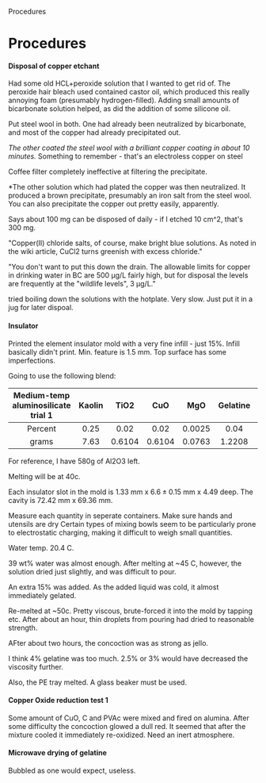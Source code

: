 Procedures

# Procedures

#### Disposal of copper etchant

Had some old HCL+peroxide solution that I wanted to get rid of. The peroxide hair bleach used contained castor oil, which produced this really annoying foam (presumably hydrogen-filled). Adding small amounts of bicarbonate solution helped, as did the addition of some silicone oil.  

Put steel wool in both. One had already been neutralized by bicarbonate, and most of the copper had already precipitated out. 

*The other coated the steel wool with a brilliant copper coating in about 10 minutes.* Something to remember - that's an electroless copper on steel

Coffee filter completely ineffective at filtering the precipitate.

*The other solution which had plated the copper was then neutralized. 
It produced a brown precipitate, presumably an iron salt from the steel wool.
You can also precipitate the copper out pretty easily, apparently.


Says about 100 mg can be disposed of daily - if I etched 10 cm^2, that's 300 mg. 

"Copper(II) chloride salts, of course, make bright blue solutions. As noted in the wiki article, CuCl2 turns greenish with excess chloride."

"You don't want to put this down the drain. The allowable limits for copper in drinking water in BC are 500 µg/L fairly high, but for disposal the levels are frequently at the "wildlife levels", 3 µg/L." 

tried boiling down the solutions with the hotplate. Very slow. Just put it in a jug for later dispoal.

#### Insulator

Printed the element insulator mold with a very fine infill - just 15%. Infill basically didn't print. Min. feature is 1.5 mm. Top surface has some imperfections.


Going to use the following blend:

**Medium-temp aluminosilicate trial 1**|**Kaolin**|**TiO2**|**CuO**|**MgO**|**Gelatine**|**Al2O3**|**Total solids**
:-----:|:-----:|:-----:|:-----:|:-----:|:-----:|:-----:|:-----:
Percent|0.25|0.02|0.02|0.0025|0.04|0.6675| 
grams|7.63|0.6104|0.6104|0.0763|1.2208|20.3721|30.52

For reference, I have 580g of Al2O3 left.

Melting will be at 40c. 

Each insulator slot in the mold is 1.33 mm x $6.6\pm0.15$ mm x 4.49 deep. The cavity is 72.42 mm x 69.36 mm. 

Measure each quantity in seperate containers.
Make sure hands and utensils are dry
Certain types of mixing bowls seem to be particularly prone to electrostatic charging, making it difficult to weigh small quantities.

Water temp. 20.4 C.

39 wt% water was almost enough. After melting at ~45 C, however, the solution dried just slightly, and was difficult to pour.

An extra 15% was added. As the added liquid was cold, it almost immediately gelated.

Re-melted at ~50c. Pretty viscous, brute-forced it into the mold by tapping etc.
After about an hour, thin droplets from pouring had dried to reasonable strength.

AFter about two hours, the concoction was as strong as jello.

I think 4% gelatine was too much. 2.5% or 3% would have decreased the viscosity further.

Also, the PE tray melted. A glass beaker must be used.

#### Copper Oxide reduction test 1

Some amount of CuO, C and PVAc were mixed and fired on alumina. After some difficulty the concoction glowed a dull red. It seemed that after the mixture cooled it immediately re-oxidized. Need an inert atmosphere.


#### Microwave drying of gelatine 

Bubbled as one would expect, useless.








